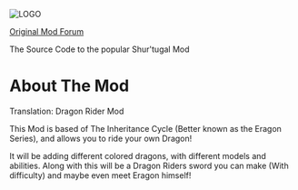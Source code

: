 ![LOGO](https://web.archive.org/web/20130502131215im_/http://i48.tinypic.com/316911s.png)

[Original Mod Forum](http://www.minecraftforum.net/topic/1035755-the-shurtugal-mod/page__fromsearch__1)

The Source Code to the popular Shur'tugal Mod

About The Mod
=
Translation: Dragon Rider Mod

This Mod is based of The Inheritance Cycle (Better known as the Eragon Series), and allows you to ride your own Dragon!

It will be adding different colored dragons, with different models and abilities. Along with this will be a Dragon Riders sword you can make (With difficulty) and maybe even meet Eragon himself!
